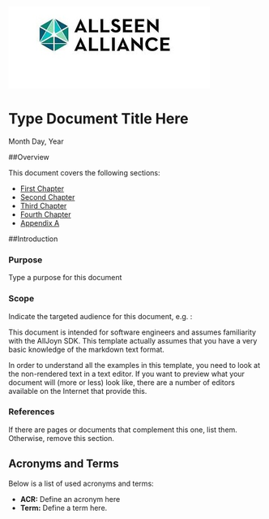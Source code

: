 ![Allseen Logo][AllSeenlogo]
<a name="Top"> </a>



# Type Document Title Here

Month Day, Year

##Overview

This document covers the following sections:

* [First Chapter][Chap1]
* [Second Chapter][Chap2]
* [Third Chapter][Chap3]
* [Fourth Chapter][Chap4]
* [Appendix A][AppA]



##Introduction

### Purpose

Type a purpose for this document

### Scope

Indicate the targeted audience for this document, e.g. :

This document is intended for software engineers and assumes familiarity with the AllJoyn SDK. This template actually assumes that you have a very basic knowledge of the markdown text format.

In order to understand all the examples in this template, you need to look at the non-rendered text in a text editor. If you want to preview what your document will (more or less) look like, there are a number of editors available on the Internet that provide this.



### References

If there are pages or documents that complement this one, list them. Otherwise, remove this section. 

## Acronyms and Terms

Below is a list of used acronyms and terms:

* **ACR:** Define an acronym here
* **Term:** Define a term here.




[AllSeenlogo]: /AllSeenlogo2014.jpg
[Chap1]: https://github.com/Lissensj/markdowntest/blob/master/Multi-Page%20Document/Chapter1.md
[Chap2]: https://github.com/Lissensj/markdowntest/blob/master/Multi-Page%20Document/Chapter2.md
[Chap3]: https://github.com/Lissensj/markdowntest/blob/master/Multi-Page%20Document/Chapter3.md
[Chap4]: https://github.com/Lissensj/markdowntest/blob/master/Multi-Page%20Document/Chapter4.md
[AppA]: https://github.com/Lissensj/markdowntest/blob/master/Multi-Page%20Document/AppendixA.md